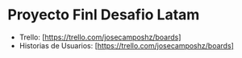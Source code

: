 # Proyecto Finl Desafio Latam

- Trello: [https://trello.com/josecamposhz/boards]
- Historias de Usuarios: [https://trello.com/josecamposhz/boards]
